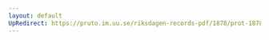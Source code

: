 ```yaml
---
layout: default
UpRedirect: https://pruto.im.uu.se/riksdagen-records-pdf/1878/prot-1878--ak--030.pdf
---
```

